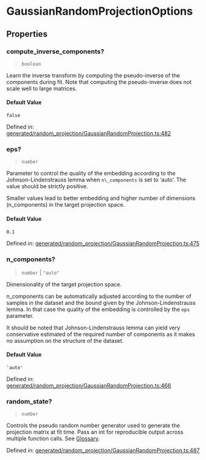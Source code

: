 # GaussianRandomProjectionOptions

## Properties

### compute\_inverse\_components?

> `boolean`

Learn the inverse transform by computing the pseudo-inverse of the components during fit. Note that computing the pseudo-inverse does not scale well to large matrices.

#### Default Value

`false`

Defined in:  [generated/random\_projection/GaussianRandomProjection.ts:482](https://github.com/transitive-bullshit/scikit-learn-ts/blob/122b3c0/packages/sklearn/src/generated/random_projection/GaussianRandomProjection.ts#L482)

### eps?

> `number`

Parameter to control the quality of the embedding according to the Johnson-Lindenstrauss lemma when `n\_components` is set to ‘auto’. The value should be strictly positive.

Smaller values lead to better embedding and higher number of dimensions (n\_components) in the target projection space.

#### Default Value

`0.1`

Defined in:  [generated/random\_projection/GaussianRandomProjection.ts:475](https://github.com/transitive-bullshit/scikit-learn-ts/blob/122b3c0/packages/sklearn/src/generated/random_projection/GaussianRandomProjection.ts#L475)

### n\_components?

> `number` \| `"auto"`

Dimensionality of the target projection space.

n\_components can be automatically adjusted according to the number of samples in the dataset and the bound given by the Johnson-Lindenstrauss lemma. In that case the quality of the embedding is controlled by the `eps` parameter.

It should be noted that Johnson-Lindenstrauss lemma can yield very conservative estimated of the required number of components as it makes no assumption on the structure of the dataset.

#### Default Value

`'auto'`

Defined in:  [generated/random\_projection/GaussianRandomProjection.ts:466](https://github.com/transitive-bullshit/scikit-learn-ts/blob/122b3c0/packages/sklearn/src/generated/random_projection/GaussianRandomProjection.ts#L466)

### random\_state?

> `number`

Controls the pseudo random number generator used to generate the projection matrix at fit time. Pass an int for reproducible output across multiple function calls. See [Glossary](../../glossary.html#term-random_state).

Defined in:  [generated/random\_projection/GaussianRandomProjection.ts:487](https://github.com/transitive-bullshit/scikit-learn-ts/blob/122b3c0/packages/sklearn/src/generated/random_projection/GaussianRandomProjection.ts#L487)

